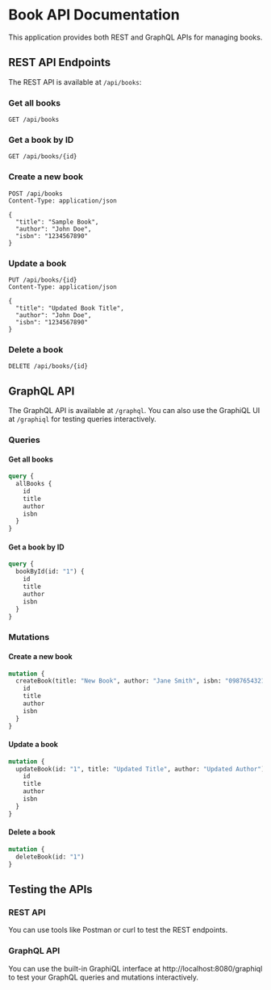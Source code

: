 # Book API Documentation

This application provides both REST and GraphQL APIs for managing books.

## REST API Endpoints

The REST API is available at `/api/books`:

### Get all books

```
GET /api/books
```

### Get a book by ID

```
GET /api/books/{id}
```

### Create a new book

```
POST /api/books
Content-Type: application/json

{
  "title": "Sample Book",
  "author": "John Doe",
  "isbn": "1234567890"
}
```

### Update a book

```
PUT /api/books/{id}
Content-Type: application/json

{
  "title": "Updated Book Title",
  "author": "John Doe",
  "isbn": "1234567890"
}
```

### Delete a book

```
DELETE /api/books/{id}
```

## GraphQL API

The GraphQL API is available at `/graphql`. You can also use the GraphiQL UI at `/graphiql` for testing queries interactively.

### Queries

#### Get all books

```graphql
query {
  allBooks {
    id
    title
    author
    isbn
  }
}
```

#### Get a book by ID

```graphql
query {
  bookById(id: "1") {
    id
    title
    author
    isbn
  }
}
```

### Mutations

#### Create a new book

```graphql
mutation {
  createBook(title: "New Book", author: "Jane Smith", isbn: "0987654321") {
    id
    title
    author
    isbn
  }
}
```

#### Update a book

```graphql
mutation {
  updateBook(id: "1", title: "Updated Title", author: "Updated Author") {
    id
    title
    author
    isbn
  }
}
```

#### Delete a book

```graphql
mutation {
  deleteBook(id: "1")
}
```

## Testing the APIs

### REST API

You can use tools like Postman or curl to test the REST endpoints.

### GraphQL API

You can use the built-in GraphiQL interface at http://localhost:8080/graphiql to test your GraphQL queries and mutations interactively.
